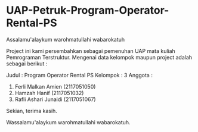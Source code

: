# UAP-Petruk-Program-Operator-Rental-PS

Assalamu'alaykum warohmatullahi wabarokatuh

Project ini kami persembahkan sebagai pemenuhan UAP mata kuliah Pemrograman Terstruktur. Mengenai data kelompok maupun project adalah sebagai berikut :

Judul : Program Operator Rental PS
Kelompok : 3
Anggota :
1. Ferli Malkan Amien (2117051050)
2. Hamzah Hanif (2117051032)
3. Rafli Ashari Junaidi (2117051067)

Sekian, terima kasih.

Wassalamu'alaykum warohmatullahi wabarokatuh.
